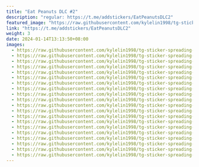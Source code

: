 ```yaml
---
title: "Eat Peanuts DLC #2"
description: "regular: https://t.me/addstickers/EatPeanutsDLC2"
featured_image: "https://raw.githubusercontent.com/kylelin1998/tg-sticker-spreading-worldwide-images/main/img/4113bd8b-9518-4534-80eb-7b5631bd09be.jpg"
link: "https://t.me/addstickers/EatPeanutsDLC2"
weight: 3
date: 2024-01-14T13:13:50+08:00
images:
  - https://raw.githubusercontent.com/kylelin1998/tg-sticker-spreading-worldwide-images/main/img/4113bd8b-9518-4534-80eb-7b5631bd09be.jpg
  - https://raw.githubusercontent.com/kylelin1998/tg-sticker-spreading-worldwide-images/main/img/d2575f68-3a4d-4541-a422-555553c8e0ae.jpg
  - https://raw.githubusercontent.com/kylelin1998/tg-sticker-spreading-worldwide-images/main/img/e42d3e45-9f86-42ac-b09d-6dd5d81185f2.jpg
  - https://raw.githubusercontent.com/kylelin1998/tg-sticker-spreading-worldwide-images/main/img/cc1f5437-43af-4978-b944-a20b8fc25e52.jpg
  - https://raw.githubusercontent.com/kylelin1998/tg-sticker-spreading-worldwide-images/main/img/8907afa6-1ce4-4036-afc5-04022aae605a.jpg
  - https://raw.githubusercontent.com/kylelin1998/tg-sticker-spreading-worldwide-images/main/img/e014d8a1-ddac-4b20-88e1-95b98185fd0a.jpg
  - https://raw.githubusercontent.com/kylelin1998/tg-sticker-spreading-worldwide-images/main/img/713c9a55-b030-462e-a90f-c796e6b1e7d0.jpg
  - https://raw.githubusercontent.com/kylelin1998/tg-sticker-spreading-worldwide-images/main/img/a6819c82-6619-4116-b9ce-a62e4ffeb57b.jpg
  - https://raw.githubusercontent.com/kylelin1998/tg-sticker-spreading-worldwide-images/main/img/50df6a51-00b7-4d49-86e7-46b020ea231d.jpg
  - https://raw.githubusercontent.com/kylelin1998/tg-sticker-spreading-worldwide-images/main/img/b11a66f2-5218-44ef-a2e3-962b8e037e47.jpg
  - https://raw.githubusercontent.com/kylelin1998/tg-sticker-spreading-worldwide-images/main/img/40bc29af-d876-48f4-8845-8092c469ac89.jpg
  - https://raw.githubusercontent.com/kylelin1998/tg-sticker-spreading-worldwide-images/main/img/29322649-925e-41e7-814e-41503bef6928.jpg
  - https://raw.githubusercontent.com/kylelin1998/tg-sticker-spreading-worldwide-images/main/img/0ceaf2c9-b58f-4957-b00a-f62e0fff24f3.jpg
  - https://raw.githubusercontent.com/kylelin1998/tg-sticker-spreading-worldwide-images/main/img/aeaad289-d031-475b-b481-02fd21949eb2.jpg
  - https://raw.githubusercontent.com/kylelin1998/tg-sticker-spreading-worldwide-images/main/img/9856904a-ada7-468f-8c74-acf32ed9796c.jpg
  - https://raw.githubusercontent.com/kylelin1998/tg-sticker-spreading-worldwide-images/main/img/c4b9df70-6fd3-48cb-9d80-7c7505a1f1b2.jpg
  - https://raw.githubusercontent.com/kylelin1998/tg-sticker-spreading-worldwide-images/main/img/a9552c58-eab2-4973-aa09-736c78b05e02.jpg
  - https://raw.githubusercontent.com/kylelin1998/tg-sticker-spreading-worldwide-images/main/img/e567a0fa-c75e-461b-af4f-8b3f14f65477.jpg
  - https://raw.githubusercontent.com/kylelin1998/tg-sticker-spreading-worldwide-images/main/img/170c8a8b-50fe-4f2c-85cf-5b26e6bce56a.jpg
  - https://raw.githubusercontent.com/kylelin1998/tg-sticker-spreading-worldwide-images/main/img/ef00e952-cdca-4b74-9df6-86c24019a23c.jpg
---
```

